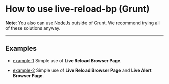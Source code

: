 # How to use live-reload-bp (Grunt)

**Note**: You also can use [NodeJs](https://github.com/Yuriy-Svetlov/live-reload-bp/tree/main/documentation/examples/nodejs) outside of Grunt. We recommend trying all of these solutions anyway.

---

## Examples

* [example-1](https://github.com/Yuriy-Svetlov/live-reload-bp/tree/main/documentation/examples/grunt/1)
Simple use of **Live Reload Browser Page**.

* [example-2](https://github.com/Yuriy-Svetlov/live-reload-bp/tree/main/documentation/examples/grunt/2)
Simple use of **Live Reload Browser Page** and **Live Alert Browser Page**.